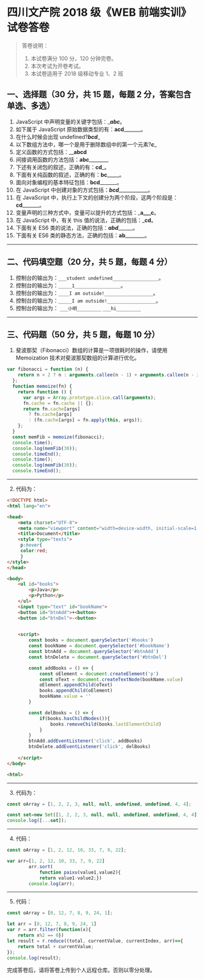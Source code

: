 # 四川文产院 2018 级《WEB 前端实训》试卷答卷

> 答卷说明：
> 1. 本试卷满分 100 分，120 分钟完卷。
> 2. 本次考试为开卷考试。
> 3. 本试卷适用于 2018 级移动专业 1、2 班

## 一、选择题（30 分，共 15 题，每题 2 分，答案包含单选、多选）

1. JavaScript 中声明变量的关键字包括：________abc_______。
2. 如下属于 JavaScript 原始数据类型的有：__acd_________。
3. 在什么时候会出现 undefined?___bcd____
4. 以下数组方法中，哪一个是用于删除数组中的第一个元素?___c____
5. 定义函数的方式包括：______abcd____
6. 间接调用函数的方法包括：__abc__________
7. 下述有关闭包的叙述，正确的有：______cd_______。
8. 下面有关纯函数的叙述，正确的有：______bc___________。
9. 面向对象编程的基本特征包括：______bcd_____________。
10. 在 JavaScript 中创建对象的方式包括：___bcd_______________。
11. 在 JavaScript 中，执行上下文的创建分为两个阶段，这两个阶段是：__cd_________。
12. 变量声明的三种方式中，变量可以提升的方式包括：___a___c__。
13. 在 JavaScript 中，有关 this 值的说法，正确的包括：_______cd______。
14. 下面有关 ES6 类的说法，正确的包括：___abd_________。
15. 下面有关 ES6 类的静态方法，正确的包括：__ab__________。

------

## 二、代码填空题（20 分，共 5 题，每题 4 分）

1. 控制台的输出为：`___student undefined_________________`。
2. 控制台的输出为：`_____1_________________`。
3. 控制台的输出为：`____I am outside!__________________`。
4. 控制台的输出为：`_____I am outside!__________________`。
5. 控制台的输出为：
    `___小明_________`
    `___hi_________`
-------

## 三、代码题（50 分，共 5 题，每题 10 分）

1. 斐波那契（Fibonacci）数组的计算是一项很耗时的操作，请使用 Memoization 技术对斐波那契数组的计算进行优化。

```js
var fibonacci = function (n) {
    return n < 2 ? n : arguments.callee(n - 1) + arguments.callee(n - 2);
  };
  function memoize(fn) {
    return function () {
      var args = Array.prototype.slice.call(arguments);
      fn.cache = fn.cache || {};
      return fn.cache[args]
        ? fn.cache[args]
        : (fn.cache[args] = fn.apply(this, args));
    };
  }
  const memFib = memoize(fibonacci);
  console.time();
  console.log(memFib(30));
  console.timeEnd();
  console.time();
  console.log(memFib(30));
  console.timeEnd();
```

-------

2. 代码为：

```html
<!DOCTYPE html>
<html lang="en">

<head>
    <meta charset="UTF-8">
    <meta name="viewport" content="width=device-width, initial-scale=1.0">
    <title>Document</title>
	<style type="texts">
     p:hover{
	 color:red;
	 }
</style>
</head>

<body>
    <ul id="books">
        <p>Java</p>
        <p>Python</p>
    </ul>
    <input type="text" id="bookName">
    <button id="btnAdd">+<button>
    <button id="btnDel">-<button>
  

    <script>
        const books = document.querySelector('#books')
        const bookName = document.querySelector('#bookName')
        const btnAdd = document.querySelector('#btnAdd')
        const btnDelete = document.querySelector('#btnDel')

        const addBooks = () => {
            const oElement = document.createElement('p')
            const oText = document.createTextNode(bookName.value)
            oElement.appendChild(oText)
            books.appendChild(oElement)
            bookName.value = ''
        }

        const delBooks = () => {
            if(books.hasChildNodes()){
                books.removeChild(books.lastElementChild)
            }
        }
        btnAdd.addEventListener('click', addBooks)
        btnDelete.addEventListener('click', delBooks)
       
    </script>
</body>

<html>

```

-------

3. 代码为：

```js
const oArray = [1, 2, 2, 3, null, null, undefined, undefined, 4, 4];

const set=new Set([1, 2, 2, 3, null, null, undefined, undefined, 4, 4]);
console.log([...set]);
```

-------

4. 代码：

```js
const oArray = [1, 2, 12, 10, 33, 7, 9, 22];

var arr=[1, 2, 12, 10, 33, 7, 9, 22]
        arr.sort(
            function paixu(value1,value2){
            return value1-value2;})
        console.log(arr);
```

-------

5. 代码：

```js
const oArray = [0, 12, 7, 8, 9, 24, 1];

let arr = [0, 12, 7, 8, 9, 24, 1]
var r = arr.filter(function(x){
    return x%2 == 0})
let result = r.reduce((total, currentValue, currentIndex, arr)=>{
	return total + currentValue;
});
console.log(result);
```





完成答卷后，请将答卷上传到个人远程仓库。否则以零分处理。

​        

